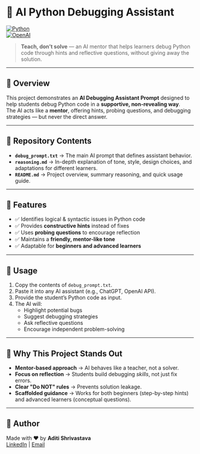 
# 🐍 AI Python Debugging Assistant
[![Python](https://img.shields.io/badge/Python-3.11-blue?logo=python&logoColor=white)](https://www.python.org/)  
[![OpenAI](https://img.shields.io/badge/OpenAI-API-green?logo=openai&logoColor=white)](https://openai.com/)  
> **Teach, don’t solve** — an AI mentor that helps learners debug Python code through hints and reflective questions, without giving away the solution.

---

## 🚀 Overview

This project demonstrates an **AI Debugging Assistant Prompt** designed to help students debug Python code in a **supportive, non-revealing way**.  
The AI acts like a **mentor**, offering hints, probing questions, and debugging strategies — but never the direct answer.

---

## 📂 Repository Contents

- **`debug_prompt.txt`** → The main AI prompt that defines assistant behavior.  
- **`reasoning.md`** → In-depth explanation of tone, style, design choices, and adaptations for different learners.  
- **`README.md`** → Project overview, summary reasoning, and quick usage guide.  

---

## 🧩 Features

- ✅ Identifies logical & syntactic issues in Python code  
- ✅ Provides **constructive hints** instead of fixes  
- ✅ Uses **probing questions** to encourage reflection  
- ✅ Maintains a **friendly, mentor-like tone**  
- ✅ Adaptable for **beginners and advanced learners**  

---

## 🔧 Usage

1. Copy the contents of `debug_prompt.txt`.  
2. Paste it into any AI assistant (e.g., ChatGPT, OpenAI API).  
3. Provide the student’s Python code as input.  
4. The AI will:
   - Highlight potential bugs  
   - Suggest debugging strategies  
   - Ask reflective questions  
   - Encourage independent problem-solving  

---

## 🎯 Why This Project Stands Out

- **Mentor-based approach** → AI behaves like a teacher, not a solver.  
- **Focus on reflection** → Students build debugging *skills*, not just fix errors.  
- **Clear "Do NOT" rules** → Prevents solution leakage.  
- **Scaffolded guidance** → Works for both beginners (step-by-step hints) and advanced learners (conceptual questions).  

---

## 📌 Author

Made with ❤️ by **Aditi Shrivastava**  
[LinkedIn](https://www.linkedin.com/in/aditi-shrivastava-1295) | [Email](mailto:aditishrivastava2022@vitbhopal.ac.in)


